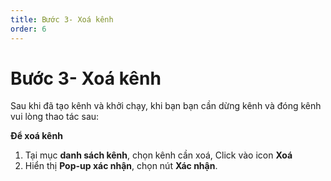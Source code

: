 ```yaml
---
title: Bước 3- Xoá kênh
order: 6
---
```

# Bước 3- Xoá kênh

Sau khi đã tạo kênh và khởi chạy, khi bạn bạn cần dừng kênh và đóng kênh vui lòng thao tác sau:

**Để xoá kênh**

1. Tại mục **danh sách kênh**, chọn kênh cần xoá, Click vào icon **Xoá**
2. Hiển thị **Pop-up xác nhận**, chọn nút **Xác nhận**.